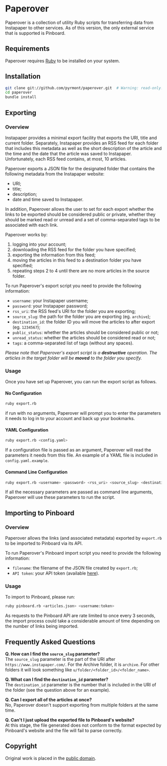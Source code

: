 # Paperover

Paperover is a collection of utility Ruby scripts for transferring data from Instapaper to other services. As of this version, the only external service that is supported is Pinboard.

## Requirements

Paperover requires [Ruby](http://ruby-lang.org) to be installed on your system.

## Installation

```bash
git clone git://github.com/pyrmont/paperover.git  # Warning: read-only.
cd paperover
bundle install
```

## Exporting

### Overview

Instapaper provides a minimal export facility that exports the URI, title and current folder. Separately, Instapaper provides an RSS feed for each folder that includes this metadata as well as the short description of the article and the time and the date that the article was saved to Instapaper. Unfortunately, each RSS feed contains, at most, 10 articles.

Paperover exports a JSON file for the designated folder that contains the following metadata from the Instapaper website:

* URI;
* title;
* description;
* date and time saved to Instapaper. 

In addition, Paperover allows the user to set for each export whether the links to be exported should be considered public or private, whether they should be marked read or unread and a set of comma-separated tags to be associated with each link.

Paperover works by:

1. logging into your account;
2. downloading the RSS feed for the folder you have specified;
3. exporting the information from this feed;
4. moving the articles in this feed to a destination folder you have specified;
5. repeating steps 2 to 4 until there are no more articles in the source folder.

To run Paperover's export script you need to provide the following information:

* `username`: your Instapaper username;
* `password`: your Instapaper password;
* `rss_uri`: the RSS feed's URI for the folder you are exporting;
* `source_slug`: the path for the folder you are exporting (eg. `archive`);
* `destination_id`: the folder ID you will move the articles to after export (eg. `1234567`);
* `public_status`: whether the articles should be considered public or not;
* `unread_status`: whether the articles should be considered read or not;
* `tags`: a comma-separated list of tags (without any spaces).

*Please note that Paperover's export script is a __destructive__ operation. The articles in the target folder will be __moved__ to the folder you specify.*

### Usage

Once you have set up Paperover, you can run the export script as follows.

#### No Configuration

```bash
ruby export.rb
```

if run with no arguments, Paperover will prompt you to enter the parameters it needs to log in to your account and back up your bookmarks.

#### YAML Configuration

```bash
ruby export.rb <config.yaml>
```

If a configuration file is passed as an argument, Paperover will read the parameters it needs from this file. An example of a YAML file is included in `config.yaml.example`.

#### Command Line Configuration

```bash
ruby export.rb <username> <password> <rss_uri> <source_slug> <destination_id> <public_status> <unread_status> <tags>
```

If all the necessary parameters are passed as command line arguments, Paperover will use these parameters to run the script.

## Importing to Pinboard

### Overview

Paperover allows the links (and associated metadata) exported by `export.rb` to be imported to Pinboard via its API.

To run Paperover's Pinboard import script you need to provide the following information:

* `filename`: the filename of the JSON file created by `export.rb`;
* `API token`: your API token (available [here](https://pinboard.in/settings/password)).

### Usage

To import to Pinboard, please run:

```bash
ruby pinboard.rb <articles.json> <username:token>
```

As requests to the Pinboard API are rate limited to once every 3 seconds, the import process could take a considerable amount of time depending on the number of links being imported.

## Frequently Asked Questions

**Q. How can I find the `source_slug` parameter?**  
The `source_slug` parameter is the part of the URI after `https://www.instapaper.com/`. For the Archive folder, it is `archive`. For other folders it will look something like `u/folder/<folder_id>/<folder_name>`.

**Q. What can I find the `destination_id` parameter?**  
The `destination_id` parameter is the number that is included in the URI of the folder (see the question above for an example).

**Q. Can I export all of the articles at once?**  
No, Paperover doesn't support exporting from multiple folders at the same time.

**Q. Can't I just upload the exported file to Pinboard's website?**  
At this stage, the file generated does not conform to the format expected by Pinboard's website and the file will fail to parse correctly.

## Copyright

Original work is placed in the [public domain](http://creativecommons.org/publicdomain/zero/1.0/).

